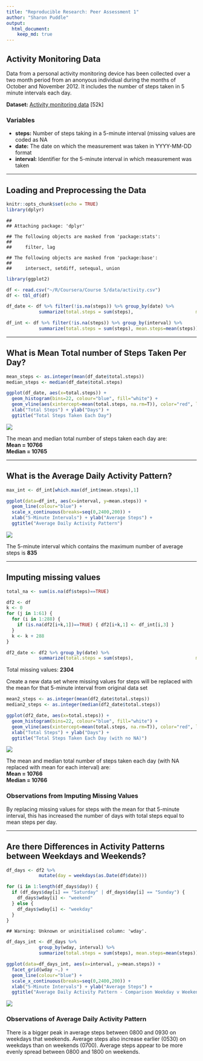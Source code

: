 ```yaml
---
title: "Reproducible Research: Peer Assessment 1"
author: "Sharon Puddle"
output: 
  html_document:
    keep_md: true
---
```


## Activity Monitoring Data

Data from a personal activity monitoring device has been collected over a two month period from an anonyous individual during the months of October and November 2012. It includes the number of steps taken in 5 minute intervals each day.

**Dataset:** [Activity monitoring data](https://d396qusza40orc.cloudfront.net/repdata%2Fdata%2Factivity.zip) [52k]

### Variables
- **steps:** Number of steps taking in a 5-minute interval (missing values are coded as NA
- **date:** The date on which the measurement was taken in YYYY-MM-DD format
- **interval:** Identifier for the 5-minute interval in which measurement was taken  
  
---
  
## Loading and Preprocessing the Data


```r
knitr::opts_chunk$set(echo = TRUE)
library(dplyr)
```

```
## 
## Attaching package: 'dplyr'
```

```
## The following objects are masked from 'package:stats':
## 
##     filter, lag
```

```
## The following objects are masked from 'package:base':
## 
##     intersect, setdiff, setequal, union
```

```r
library(ggplot2)

df <- read.csv("~/R/Coursera/Course 5/data/activity.csv")
df <- tbl_df(df)

df_date <- df %>% filter(!is.na(steps)) %>% group_by(date) %>%
            summarize(total.steps = sum(steps),                       mean.steps = mean(steps))

df_int <- df %>% filter(!is.na(steps)) %>% group_by(interval) %>%
            summarize(total.steps = sum(steps), mean.steps=mean(steps))
```
  
---  
  
## What is Mean Total number of Steps Taken Per Day?


```r
mean_steps <- as.integer(mean(df_date$total.steps))
median_steps <- median(df_date$total.steps)

ggplot(df_date, aes(x=total.steps)) + 
  geom_histogram(bins=22, colour="blue", fill="white") + 
  geom_vline(aes(xintercept=mean(total.steps, na.rm=T)), color="red", linetype="dashed", size=1) + 
  xlab("Total Steps") + ylab("Days") + 
  ggtitle("Total Steps Taken Each Day")
```

![](PA1_template_files/figure-html/Mean_Steps-1.png)<!-- -->
  
The mean and median total number of steps taken each day are:  
**Mean = 10766**  
**Median = 10765**
  
---  
  
## What is the Average Daily Activity Pattern?


```r
max_int <- df_int[which.max(df_int$mean.steps),1]

ggplot(data=df_int, aes(x=interval, y=mean.steps)) + 
  geom_line(colour="blue") +
  scale_x_continuous(breaks=seq(0,2400,200)) +
  xlab("5-Minute Intervals") + ylab("Average Steps") +
  ggtitle("Average Daily Activity Pattern")
```

![](PA1_template_files/figure-html/Daily_Pattern-1.png)<!-- -->
  
The 5-minute interval which contains the maximum number of average steps is **835**   
  
---
  
## Imputing missing values


```r
total_na <- sum(is.na(df$steps)==TRUE)

df2 <- df 
k <- 0
for (j in 1:61) {
  for (i in 1:288) {
    if (is.na(df2[i+k,1])==TRUE) { df2[i+k,1] <- df_int[i,3] }
  }
  k <- k + 288
}

df2_date <- df2 %>% group_by(date) %>%
            summarize(total.steps = sum(steps),                       mean.steps = mean(steps))
```
Total missing values: **2304**  

Create a new data set where missing values for steps will be replaced with the mean for that 5-minute interval from original data set  


```r
mean2_steps <- as.integer(mean(df2_date$total.steps))
median2_steps <- as.integer(median(df2_date$total.steps))

ggplot(df2_date, aes(x=total.steps)) + 
  geom_histogram(bins=22, colour="blue", fill="white") + 
  geom_vline(aes(xintercept=mean(total.steps, na.rm=T)), color="red", linetype="dashed", size=1) + 
  xlab("Total Steps") + ylab("Days") + 
  ggtitle("Total Steps Taken Each Day (with no NA)")
```

![](PA1_template_files/figure-html/Mean_Steps_NoNA-1.png)<!-- -->
  
The mean and median total number of steps taken each day (with NA replaced with mean for each interval) are:  
**Mean = 10766**  
**Median = 10766**  

### Observations from Imputing Missing Values
By replacing missing values for steps with the mean for that 5-minute interval, this has increased the number of days with total steps equal to mean steps per day.  
  
---
  
## Are there Differences in Activity Patterns between Weekdays and Weekends?


```r
df_days <- df2 %>% 
            mutate(day = weekdays(as.Date(df$date)))

for (i in 1:length(df_days$day)) {
  if (df_days$day[i] == "Saturday" | df_days$day[i] == "Sunday") {
    df_days$wday[i] <- "weekend" 
  } else { 
    df_days$wday[i] <- "weekday"
  }
}
```

```
## Warning: Unknown or uninitialised column: 'wday'.
```

```r
df_days_int <- df_days %>%
            group_by(wday, interval) %>%
            summarize(total.steps = sum(steps), mean.steps=mean(steps))

ggplot(data=df_days_int, aes(x=interval, y=mean.steps)) + 
  facet_grid(wday ~.) +
  geom_line(colour="blue") + 
  scale_x_continuous(breaks=seq(0,2400,200)) +
  xlab("5-Minute Intervals") + ylab("Average Steps") +
  ggtitle("Average Daily Activity Pattern - Comparison Weekday v Weekend")
```

![](PA1_template_files/figure-html/Daily_Patterns_Comp-1.png)<!-- -->

### Observations of Average Daily Activity Pattern
There is a bigger peak in average steps between 0800 and 0930 on weekdays that weekends. Average steps also increase earlier (0530) on weekdays than on weekends (0700). Average steps appear to be more evenly spread between 0800 and 1800 on weekends.
